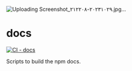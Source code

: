 ![Uploading Screenshot_٢٠٢٣١٠٢٩-٢١٢٢٠٨.jpg…]()
# docs

[![CI - docs](https://github.com/npm/cli/actions/workflows/ci-docs.yml/badge.svg)](https://github.com/npm/cli/actions/workflows/ci-docs.yml)

Scripts to build the npm docs.
